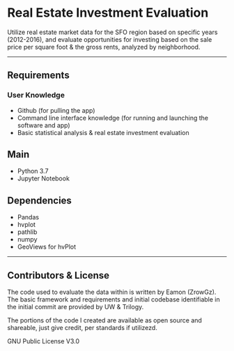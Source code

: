 # Real Estate Investment Evaluation
Utilize real estate market data for the SFO region based on specific years (2012-2016), and evaluate opportunities for investing based on the sale price per square foot & the gross rents, analyzed by neighborhood.

---

## Requirements

### User Knowledge
- Github (for pulling the app)
- Command line interface knowledge (for running and launching the software and app)
- Basic statistical analysis & real estate investment evaluation

## Main
- Python 3.7
- Jupyter Notebook

## Dependencies
- Pandas
- hvplot
- pathlib
- numpy
- GeoViews for hvPlot

---

## Contributors & License 

The code used to evaluate the data within is written by Eamon (ZrowGz). The basic framework and requirements and initial codebase identifiable in the initial commit are provided by UW & Trilogy.

The portions of the code I created are available as open source and shareable, just give credit, per standards if utilizezd.

GNU Public License V3.0